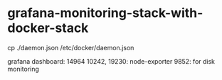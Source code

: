 # grafana-monitoring-stack-with-docker-stack



cp ./daemon.json /etc/docker/daemon.json


grafana dashboard:
14964
10242, 19230: node-exporter
9852: for disk monitoring